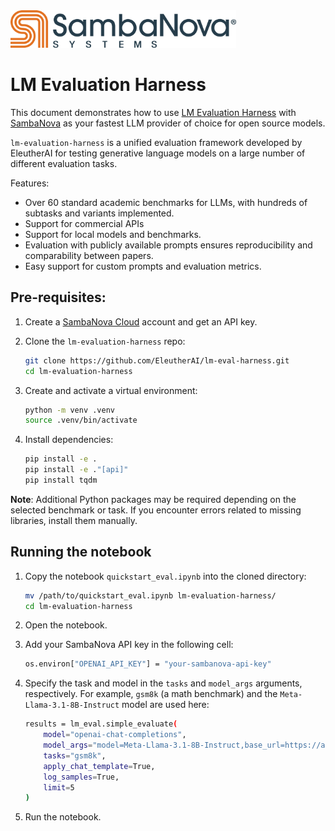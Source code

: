 <a href="https://sambanova.ai/">
<picture>
  <source media="(prefers-color-scheme: dark)" srcset="../images/SambaNova-light-logo-1.png" height="60">
  <img alt="SambaNova logo" src="../images/SambaNova-dark-logo-1.png" height="60">
</picture>
</a>

# LM Evaluation Harness

This document demonstrates how to use [LM Evaluation Harness]([https://weave-docs.wandb.ai/](https://github.com/EleutherAI/lm-evaluation-harness)) with [SambaNova](https://sambanova.ai/) as your fastest LLM provider of choice for open source models.  

`lm-evaluation-harness` is a unified evaluation framework developed by EleutherAI for testing generative language models on a large number of different evaluation tasks.

Features:

- Over 60 standard academic benchmarks for LLMs, with hundreds of subtasks and variants implemented.
- Support for commercial APIs
- Support for local models and benchmarks.
- Evaluation with publicly available prompts ensures reproducibility and comparability between papers.
- Easy support for custom prompts and evaluation metrics.

## Pre-requisites:

1. Create a [SambaNova Cloud](https://cloud.sambanova.ai/) account and get an API key.

2. Clone the `lm-evaluation-harness` repo:

    ```bash
    git clone https://github.com/EleutherAI/lm-eval-harness.git
    cd lm-evaluation-harness
    ```

3. Create and activate a virtual environment:

    ```bash
    python -m venv .venv
    source .venv/bin/activate  
    ```

4. Install dependencies:

    ```bash
    pip install -e .
    pip install -e ."[api]"
    pip install tqdm
    ```

**Note**: Additional Python packages may be required depending on the selected benchmark or task. If you encounter errors related to missing libraries, install them manually.

## Running the notebook

1. Copy the notebook `quickstart_eval.ipynb` into the cloned directory:

    ```bash
    mv /path/to/quickstart_eval.ipynb lm-evaluation-harness/
    cd lm-evaluation-harness
    ```

2. Open the notebook.

3. Add your SambaNova API key in the following cell:

    ```bash
    os.environ["OPENAI_API_KEY"] = "your-sambanova-api-key"
    ```

4. Specify the task and model in the `tasks` and `model_args` arguments, respectively. For example, `gsm8k` (a math benchmark) and the `Meta-Llama-3.1-8B-Instruct` model are used here:

    ```bash
    results = lm_eval.simple_evaluate(
        model="openai-chat-completions",
        model_args="model=Meta-Llama-3.1-8B-Instruct,base_url=https://api.sambanova.ai/v1/chat/completions",
        tasks="gsm8k", 
        apply_chat_template=True,
        log_samples=True,
        limit=5
    )
    ```

5. Run the notebook.
